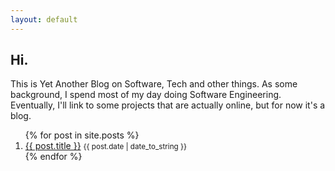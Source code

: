 ```yaml
---
layout: default
---
```


<section>
    <h1>Hi.</h1>
    <p>
        This is Yet Another Blog on Software, Tech and other things.
        As some background, I spend most of my day doing Software Engineering.
        Eventually, I'll link to some projects that are actually online, but
        for now it's a blog.
    </p>
    <ol>
        {% for post in site.posts %}
            <li>
                <a href="{{ post.url }}">{{ post.title }}</a>
                <small><nobr>
                        <time datetime="{{ post.date }}">{{ post.date | date_to_string }}</time>
                </nobr></small>
            </li>
        {% endfor %}
    </ol>
</section>
